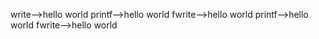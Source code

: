 write-->hello world
printf-->hello world
fwrite-->hello world
printf-->hello world
fwrite-->hello world
